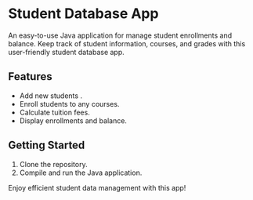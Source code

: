 # Student Database App

An easy-to-use Java application for manage student enrollments and balance. Keep track of student information, courses, and grades with this user-friendly student database app.

## Features

- Add new students .
- Enroll students to any courses.
- Calculate tuition fees.
- Display enrollments and balance.

## Getting Started

1. Clone the repository.
2. Compile and run the Java application.

Enjoy efficient student data management with this app!



